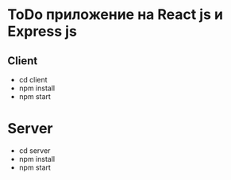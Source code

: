 # ToDo приложение на React js и Express js

## Client

- cd client
- npm install
- npm start

# Server

- cd server
- npm install
- npm start

